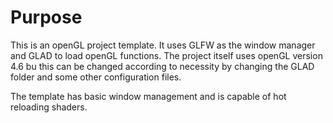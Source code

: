 # Purpose
This is an openGL project template. It uses GLFW as the window manager and GLAD to load openGL functions. The project itself uses openGL version 4.6 bu this can be changed according to necessity by changing the GLAD folder and some other configuration files. 

The template has basic window management and is capable of hot reloading shaders.
